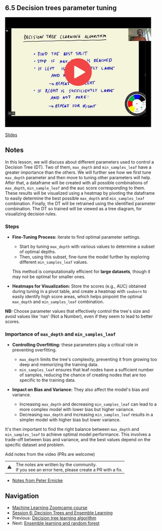 ## 6.5 Decision trees parameter tuning

<a href="https://www.youtube.com/watch?v=XJaxwH50Qok&list=PL3MmuxUbc_hIhxl5Ji8t4O6lPAOpHaCLR"><img src="images/thumbnail-6-05.jpg"></a>

[Slides](https://www.slideshare.net/AlexeyGrigorev/ml-zoomcamp-6-decision-trees-and-ensemble-learning)


## Notes

In this lesson, we will discuss about different parameters used to control a Decision Tree (DT). Two of them, `max_depth` and `min_samples_leaf` have a greater importance than the others. We will further see how we first tune `max_depth` parameter and then move to tuning other parameters will help. After that, a dataframe will be created with all possible combinations of `max_depth`, `min_sample_leaf` and the auc score corresponding to them. These results will be visualized using a heatmap by pivoting the dataframe to easily determine the best possible `max_depth` and `min_samples_leaf` combination. Finally, the DT will be retrained using the identified parameter combination. The DT so trained will be viewed as a tree diagram, for visualizing decision rules.     

### Steps
* **Fine-Tuning Process:** iterate to find optimal parameter settings.
    *   Start by tuning `max_depth` with various values to determine a subset of optimal
depths.
    *   Then, using this subset, fine-tune the model further by exploring different
`min_samples_leaf` values.

    This method is computationally efficient for **large datasets**, though it may not be optimal for smaller ones.

* **Heatmaps for Visualization:** Store the scores (e.g., AUC) obtained during tuning in a pivot table, and create a heatmap with `seaborn` to easily identify high score areas, which helps pinpoint the optimal `max_depth` and `min_samples_leaf` combination.

**NB:** Choose parameter values that effectively control the tree's size and avoid values like 'nan' (Not a Number), even if they seem to lead to better scores.

### Importance of  `max_depth` and `min_samples_leaf`

*   **Controlling Overfitting:** these parameters play a critical role in preventing overfitting.
    *   `max_depth` limits the tree's complexity, preventing it from growing too deep and memorizing the training data.
    *   `min_samples_leaf` ensures that leaf nodes have a sufficient number of samples,
reducing the chance of creating nodes that are too specific to the training data.

*   **Impact on Bias and Variance:** They also affect the model's bias and variance.
    *   Increasing `max_depth` and decreasing `min_samples_leaf` can lead to a more complex model with lower bias but higher variance.
    *   Decreasing `max_depth` and increasing `min_samples_leaf` results in a simpler model with higher bias but lower variance.
      
It's then important to find the right balance between `max_depth` and `min_samples_leaf` to achieve optimal model performance.
This involves a trade-off between bias and variance, and the best values depend on the specific dataset and problem.

Add notes from the video (PRs are welcome)

<table>
   <tr>
      <td>⚠️</td>
      <td>
         The notes are written by the community. <br>
         If you see an error here, please create a PR with a fix.
      </td>
   </tr>
</table>

* [Notes from Peter Ernicke](https://knowmledge.com/2023/10/23/ml-zoomcamp-2023-decision-trees-and-ensemble-learning-part-8/)

## Navigation

* [Machine Learning Zoomcamp course](../)
* [Session 6: Decision Trees and Ensemble Learning](./)
* Previous: [Decision tree learning algorithm](04-decision-tree-learning.md)
* Next: [Ensemble learning and random forest](06-random-forest.md)
